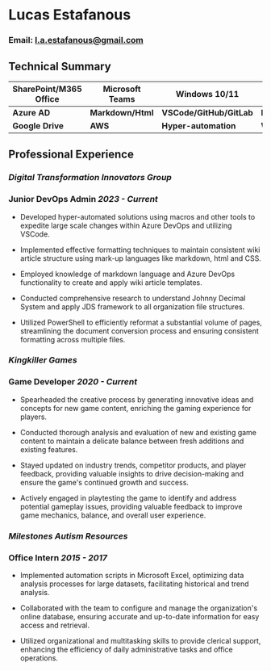 # **Lucas Estafanous**
### Email: l.a.estafanous@gmail.com

## Technical Summary

| SharePoint/M365 Office  | Microsoft Teams  | Windows 10/11 | Azure DevOps |
|--|--|--|--|
| **Azure AD** | **Markdown/Html**  | **VSCode/GitHub/GitLab**  | **PowerShell/JSON**   |
| **Google Drive** | **AWS** | **Hyper-automation** | **WireGuard** |

## Professional Experience

### _Digital Transformation Innovators Group_

### **Junior DevOps Admin** _2023 - Current_

- Developed hyper-automated solutions using macros and other tools to expedite large scale changes within Azure DevOps and utilizing VSCode. 

- Implemented effective formatting techniques to maintain consistent wiki article structure using mark-up languages like markdown, html and CSS. 

- Employed knowledge of markdown language and Azure DevOps functionality to create and apply wiki article templates. 

- Conducted comprehensive research to understand Johnny Decimal System and apply JDS framework to all organization file structures. 

- Utilized PowerShell to efficiently reformat a substantial volume of pages, streamlining the document conversion process and ensuring consistent formatting across multiple files.

### _Kingkiller Games_

### **Game Developer** _2020 - Current_

- Spearheaded the creative process by generating innovative ideas and concepts for new game content, enriching the gaming experience for players. 

- Conducted thorough analysis and evaluation of new and existing game content to maintain a delicate balance between fresh additions and existing features. 

- Stayed updated on industry trends, competitor products, and player feedback, providing valuable insights to drive decision-making and ensure the game's continued growth and success. 

- Actively engaged in playtesting the game to identify and address potential gameplay issues, providing valuable feedback to improve game mechanics, balance, and overall user experience.

### _Milestones Autism Resources_

### **Office Intern** _2015 - 2017_

- Implemented automation scripts in Microsoft Excel, optimizing data analysis processes for large datasets, facilitating historical and trend analysis. 

- Collaborated with the team to configure and manage the organization's online database, ensuring accurate and up-to-date information for easy access and retrieval. 

- Utilized organizational and multitasking skills to provide clerical support, enhancing the efficiency of daily administrative tasks and office operations.
